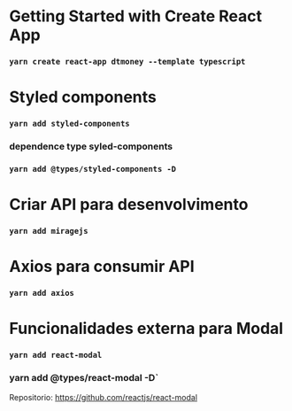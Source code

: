 # Getting Started with Create React App

### `yarn create react-app dtmoney --template typescript`

# Styled components

### `yarn add styled-components`

### dependence type syled-components

### `yarn add @types/styled-components -D`

# Criar API para desenvolvimento

### `yarn add miragejs`

# Axios para consumir API

### `yarn add axios`

# Funcionalidades externa para Modal

### `yarn add react-modal`
### yarn add @types/react-modal -D`

Repositorio: https://github.com/reactjs/react-modal
